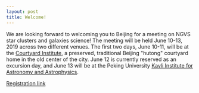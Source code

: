```yaml
---
layout: post
title: Welcome!
---
```


We are looking forward to welcoming you to Beijing for a meeting on NGVS star clusters and galaxies science! The meeting will be held June 10-13, 2019 across two different venues. The first two days, June 10-11, will be at the [Courtyard Institute](http://www.courtyardinstitute.com/?page_id=778&lang=en), a preserved, traditional Beijing "hutong" courtyard home in the old center of the city. June 12 is currently reserved as an excursion day, and June 13 will be at the Peking University [Kavli Institute for Astronomy and Astrophysics](http://kiaa.pku.edu.cn).

<a href="https://ko.surveymonkey.com/r/BM7CKG7" target="_blank">Registration link</a>
